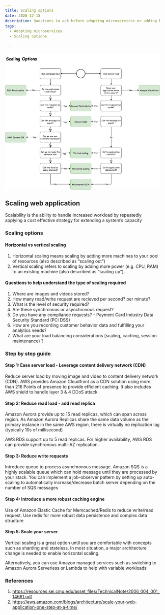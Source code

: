 ```yaml
---
title: Scaling options
date: 2020-12-15
description: Questions to ask before adopting microservices or adding horizontal scaling 
tags:
  - Adopting microservices
  - Scaling options

---
```


![scaling-decison-tree](https://raw.githubusercontent.com/sebastianlzy/draw-io/master/blog/scaling-options.png)

## Scaling web application
Scalability is the ability to handle increased workload by repeatedly applying a cost effective strategy for extending a system’s capacity

### Scaling options
#### Horizontal vs vertical scaling
 
1. Horizontal scaling means scaling by adding more machines to your pool of resources (also described as “scaling out”)
2. Vertical scaling refers to scaling by adding more power (e.g. CPU, RAM) to an existing machine (also described as “scaling up”).

#### Questions to help understand the type of scaling required

1. Where are images and videos stored?
2. How many read/write request are recieved per second? per minute?
3. What is the level of security required?
4. Are these synchronous or asynchronous request?
5. Do you have any compliance requests? - Payment Card Industry Data Security Standard (PCI DSS)
6. How are you recording customer behavior data and fulfilling your analytics needs?
7. What are your load balancing considerations (scaling, caching, session maintenance) ?

### Step by step guide

#### Step 1: Ease server load - Leverage content delivery network (CDN)
Reduce server load by moving image and video to content delivery network (CDN). 
AWS provides Amazon Cloudfront as a CDN solution using more than 216 Points of presence to provide efficient caching. 
It also includes AWS shield to handle layer 3 & 4 DDoS attack

#### Step 2: Reduce read load - add read replica
Amazon Aurora provide up to 15 read replicas, which can span across region. 
As Amazon Aurora Replicas share the same data volume as the primary instance in the same AWS region, there is virtually no replication lag (typically 10s of millisecond)  

AWS RDS support up to 5 read replicas. For higher availability, AWS RDS can provide synchronous multi-AZ replication.

#### Step 3: Reduce write requests
Introduce queue to process asynchronous message. Amazon SQS is a highly scalable queue which can hold message until they are processed by your stack. You can implement a job-observer pattern
by setting up auto-scaling to automatically increase/decrease batch server depending on the number of SQS messages 

#### Step 4: Introduce a more robust caching engine
Use of Amazon Elastic Cache for Memcached/Redis to reduce write/read request. Use redis for more robust data persistence and complex data structure

#### Step 5: Scale your server
Vertical scaling is a great option until you are comfortable with concepts such as sharding and stateless. 
In most situation, a major architecture change is needed to enable horizontal scaling.

Alternatively, you can use Amazon managed services such as switching to Amazon Aurora Serverless or Lambda to help with variable workloads


### References
1. https://resources.sei.cmu.edu/asset_files/TechnicalNote/2006_004_001_14681.pdf
2. https://aws.amazon.com/blogs/architecture/scale-your-web-application-one-step-at-a-time/